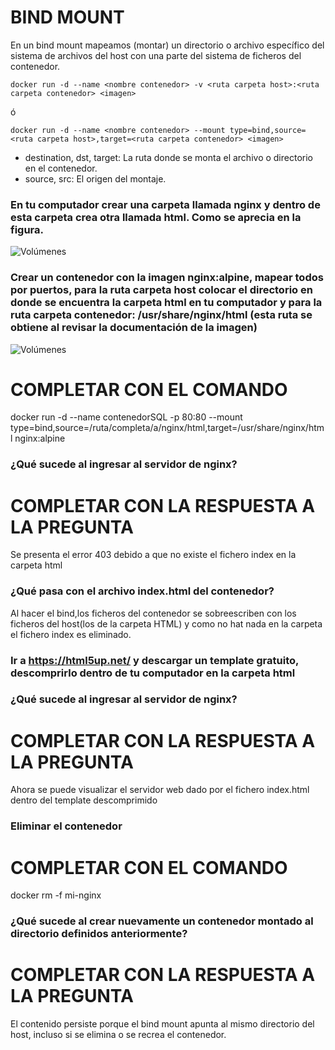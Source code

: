 # BIND MOUNT
En un bind mount mapeamos (montar) un directorio o archivo específico del sistema de archivos del host con una parte del sistema de ficheros del contenedor.

```
docker run -d --name <nombre contenedor> -v <ruta carpeta host>:<ruta carpeta contenedor> <imagen> 
```
ó
```
docker run -d --name <nombre contenedor> --mount type=bind,source=<ruta carpeta host>,target=<ruta carpeta contenedor> <imagen>
```
- destination, dst, target: La ruta donde se monta el archivo o directorio en el contenedor.
- source, src: El origen del montaje.
  
### En tu computador crear una carpeta llamada nginx y dentro de esta carpeta crea otra llamada html. Como se aprecia en la figura.
![Volúmenes](directorio.PNG)

### Crear un contenedor con la imagen nginx:alpine, mapear todos por puertos, para la ruta carpeta host colocar el directorio en donde se encuentra la carpeta html en tu computador y para la ruta carpeta contenedor: /usr/share/nginx/html (esta ruta se obtiene al revisar la documentación de la imagen)
![Volúmenes](volumen-host.PNG)
# COMPLETAR CON EL COMANDO
docker run -d --name contenedorSQL -p 80:80 --mount type=bind,source=/ruta/completa/a/nginx/html,target=/usr/share/nginx/html nginx:alpine

### ¿Qué sucede al ingresar al servidor de nginx?
# COMPLETAR CON LA RESPUESTA A LA PREGUNTA
Se presenta el error 403 debido a que no existe el fichero index en la carpeta html

### ¿Qué pasa con el archivo index.html del contenedor?
Al hacer el bind,los ficheros del contenedor se sobreescriben con los ficheros del host(los de la carpeta HTML) y como no hat nada en la carpeta el fichero index es eliminado.

### Ir a https://html5up.net/ y descargar un template gratuito, descomprirlo dentro de tu computador en la carpeta html
### ¿Qué sucede al ingresar al servidor de nginx?
# COMPLETAR CON LA RESPUESTA A LA PREGUNTA
Ahora se puede visualizar el servidor web dado por el fichero index.html dentro del template descomprimido

### Eliminar el contenedor
# COMPLETAR CON EL COMANDO
docker rm -f mi-nginx

### ¿Qué sucede al crear nuevamente un contenedor montado al directorio definidos anteriormente?
# COMPLETAR CON LA RESPUESTA A LA PREGUNTA
El contenido persiste porque el bind mount apunta al mismo directorio del host, incluso si se elimina o se recrea el contenedor.


